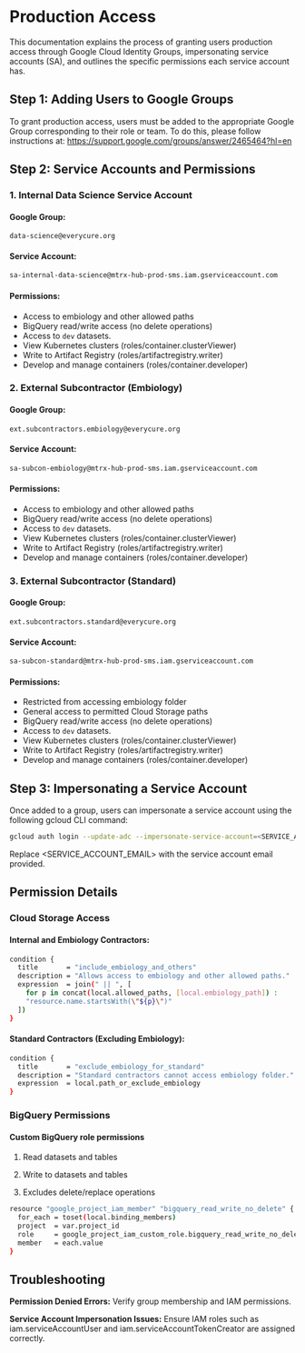# Production Access

This documentation explains the process of granting users production access through Google Cloud Identity Groups, impersonating service accounts (SA), and outlines the specific permissions each service account has.

## Step 1: Adding Users to Google Groups

To grant production access, users must be added to the appropriate Google Group corresponding to their role or team. To do this, please follow instructions at: https://support.google.com/groups/answer/2465464?hl=en

## Step 2: Service Accounts and Permissions

### 1. Internal Data Science Service Account

#### Google Group:

```
data-science@everycure.org
```

#### Service Account:

```bash
sa-internal-data-science@mtrx-hub-prod-sms.iam.gserviceaccount.com
```

#### Permissions:

- Access to embiology and other allowed paths
- BigQuery read/write access (no delete operations)
- Access to `dev` datasets.
- View Kubernetes clusters (roles/container.clusterViewer)
- Write to Artifact Registry (roles/artifactregistry.writer)
- Develop and manage containers (roles/container.developer)

### 2. External Subcontractor (Embiology)

#### Google Group:

```
ext.subcontractors.embiology@everycure.org
```

#### Service Account:

```bash
sa-subcon-embiology@mtrx-hub-prod-sms.iam.gserviceaccount.com
```

#### Permissions:

- Access to embiology and other allowed paths
- BigQuery read/write access (no delete operations)
- Access to `dev` datasets.
- View Kubernetes clusters (roles/container.clusterViewer)
- Write to Artifact Registry (roles/artifactregistry.writer)
- Develop and manage containers (roles/container.developer)

### 3. External Subcontractor (Standard)

#### Google Group:

```
ext.subcontractors.standard@everycure.org
```

#### Service Account:

```bash
sa-subcon-standard@mtrx-hub-prod-sms.iam.gserviceaccount.com
```

#### Permissions:

- Restricted from accessing embiology folder
- General access to permitted Cloud Storage paths
- BigQuery read/write access (no delete operations)
- Access to `dev` datasets.
- View Kubernetes clusters (roles/container.clusterViewer)
- Write to Artifact Registry (roles/artifactregistry.writer)
- Develop and manage containers (roles/container.developer)

## Step 3: Impersonating a Service Account

Once added to a group, users can impersonate a service account using the following gcloud CLI command:

```bash
gcloud auth login --update-adc --impersonate-service-account=<SERVICE_ACCOUNT_EMAIL>
```

Replace <SERVICE_ACCOUNT_EMAIL> with the service account email provided.


## Permission Details

### Cloud Storage Access

#### Internal and Embiology Contractors:
```bash
condition {
  title       = "include_embiology_and_others"
  description = "Allows access to embiology and other allowed paths."
  expression  = join(" || ", [
    for p in concat(local.allowed_paths, [local.embiology_path]) :
    "resource.name.startsWith(\"${p}\")"
  ])
}
```

#### Standard Contractors (Excluding Embiology):
```bash
condition {
  title       = "exclude_embiology_for_standard"
  description = "Standard contractors cannot access embiology folder."
  expression  = local.path_or_exclude_embiology
}
```


### BigQuery Permissions

#### Custom BigQuery role permissions

1. Read datasets and tables

2. Write to datasets and tables

3. Excludes delete/replace operations
```bash
resource "google_project_iam_member" "bigquery_read_write_no_delete" {
  for_each = toset(local.binding_members)
  project  = var.project_id
  role     = google_project_iam_custom_role.bigquery_read_write_no_delete.id
  member   = each.value
}
```

## Troubleshooting

**Permission Denied Errors:** Verify group membership and IAM permissions.

**Service Account Impersonation Issues:** Ensure IAM roles such as iam.serviceAccountUser and iam.serviceAccountTokenCreator are assigned correctly.